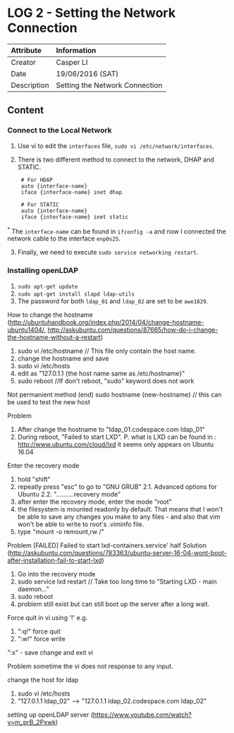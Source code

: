 LOG 2 - Setting the Network Connection
===========================================

| Attribute   | Information      |
| :---------- | :--------------- |
| Creator     | Casper LI        |
| Date        | 19/06/2016 (SAT) |
| Description | Setting the Network Connection |

Content
-------------------------------------------

### Connect to the Local Network
1. Use vi to edit the `interfaces` file, `sudo vi /etc/network/interfaces`.

2. There is two different method to connect to the network, DHAP and STATIC.

        # For HDAP
        auto {interface-name}
        iface {interface-name} inet dhap
        
        # For STATIC
        auto {interface-name}
        iface {interface-name} inet static

<sup>*</sup> The `interface-name` can be found in `ifconfig -a` and now I connected the network cable to the interface `enp0s25`.

3. Finally, we need to execute `sudo service networking restart`. 


### Installing openLDAP

1. `sudo apt-get update`
2. `sudo apt-get install slapd ldap-utils`
3. The password for both `ldap_01` and `ldap_02` are set to be `awe1829`.



How to change the hostname 
(http://ubuntuhandbook.org/index.php/2014/04/change-hostname-ubuntu1404/, 
http://askubuntu.com/questions/87665/how-do-i-change-the-hostname-without-a-restart)
1. sudo vi /etc/hostname // This file only contain the host name.
2. change the hostname and save
3. sudo vi /etc/hosts
4. edit as "127.0.1.1        {the host name same as /etc/hostname}"
5. sudo reboot //If don't reboot, "sudo" keyword does not work

Not permanient method (end)
sudo hostname {new-hostname}
// this can be used to test the new host



Problem
1. After change the hostname to "ldap_01.codespace.com    ldap_01" 
2. During reboot, "Failed to start LXD".
P. what is LXD can be found in : http://www.ubuntu.com/cloud/lxd
it seems only appears on Ubuntu 16.04


Enter the recovery mode
1. hold "shift"
2. repeatly press "esc" to go to "GNU GRUB"
2.1. Advanced options for Ubuntu
2.2. "..........recovery mode"
3. after enter the recovery mode, enter the mode "root"
4. the filesystem is mounted readonly by default. That means that I won't be able to save any changes you make to any files - and also that vim won't be able to write to root's .viminfo file.
5. type "mount -o remount,rw /"


Problem
[FAILED] Failed to start lxd-containers.service'
half Solution (http://askubuntu.com/questions/783363/ubuntu-server-16-04-wont-boot-after-installation-fail-to-start-lxd)
1. Go into the recovery mode
2. sudo service lxd restart // Take too long time to "Starting LXD - main daemon..."
3. sudo reboot
4. problem still exist but can still boot up the server after a long wait.



Force quit in vi using '!'
e.g. 
1. ":q!" force quit
2. ":w!" force write

":x" - save change and exit vi

Problem
sometime the vi does not response to any input.


change the host for ldap
1. sudo vi /etc/hosts
2. "127.0.1.1    ldap_02" --> "127.0.1.1    ldap_02.codespace.com ldap_02"

setting up openLDAP server (https://www.youtube.com/watch?v=m_prB_2Pxwk)

